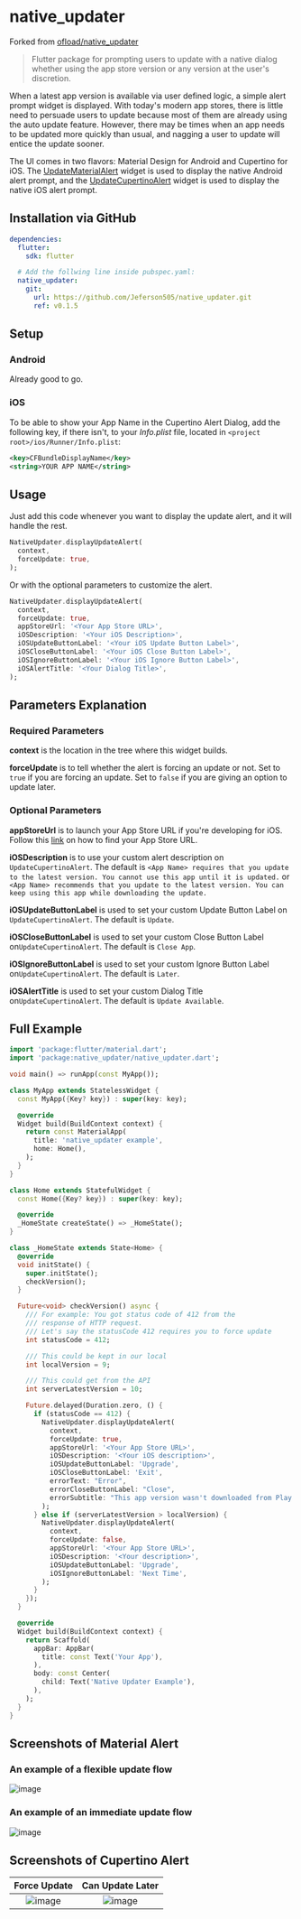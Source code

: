 # native_updater

Forked from [ofload/native_updater](https://github.com/ofload/native_updater "Original package")

> Flutter package for prompting users to update with a native dialog whether using the app store version or any version at the user's discretion.

When a latest app version is available via user defined logic, a simple alert prompt widget is displayed. With today's modern app stores, there is little need to persuade users to update because most of them are already using the auto update feature. However, there may be times when an app needs to be updated more quickly than usual, and nagging a user to update will entice the update sooner.

The UI comes in two flavors: Material Design for Android and Cupertino for iOS. The [UpdateMaterialAlert](#material-alert-example) widget is used to display the native Android alert prompt, and the [UpdateCupertinoAlert](#cupertino-alert-example) widget is used to display the native iOS alert prompt.

## Installation via GitHub

```yaml
dependencies:
  flutter:
    sdk: flutter

  # Add the follwing line inside pubspec.yaml:
  native_updater:
    git:
      url: https://github.com/Jeferson505/native_updater.git
      ref: v0.1.5
```

## Setup

### Android

Already good to go.

### iOS

To be able to show your App Name in the Cupertino Alert Dialog, add the following key, if there isn't, to your _Info.plist_ file, located in `<project root>/ios/Runner/Info.plist`:

```xml
<key>CFBundleDisplayName</key>
<string>YOUR APP NAME</string>
```

## Usage

Just add this code whenever you want to display the update alert, and it will handle the rest.

```dart
NativeUpdater.displayUpdateAlert(
  context,
  forceUpdate: true,
);
```

Or with the optional parameters to customize the alert.

```dart
NativeUpdater.displayUpdateAlert(
  context,
  forceUpdate: true,
  appStoreUrl: '<Your App Store URL>',
  iOSDescription: '<Your iOS Description>',
  iOSUpdateButtonLabel: '<Your iOS Update Button Label>',
  iOSCloseButtonLabel: '<Your iOS Close Button Label>',
  iOSIgnoreButtonLabel: '<Your iOS Ignore Button Label>',
  iOSAlertTitle: '<Your Dialog Title>',
);
```

## Parameters Explanation

### Required Parameters

**context** is the location in the tree where this widget builds.

**forceUpdate** is to tell whether the alert is forcing an update or not. Set to `true` if you are forcing an update. Set to `false` if you are giving an option to update later.

### Optional Parameters

**appStoreUrl** is to launch your App Store URL if you're developing for iOS. Follow this [link](https://support.google.com/admob/answer/3086746?hl=en "Find your app store URL") on how to find your App Store URL.

**iOSDescription** is to use your custom alert description on `UpdateCupertinoAlert`. The default is `<App Name> requires that you update to the latest version. You cannot use this app until it is updated.` or `<App Name> recommends that you update to the latest version. You can keep using this app while downloading the update.`

**iOSUpdateButtonLabel** is used to set your custom Update Button Label on `UpdateCupertinoAlert`. The default is `Update`.

**iOSCloseButtonLabel** is used to set your custom Close Button Label on`UpdateCupertinoAlert`. The default is `Close App`.

**iOSIgnoreButtonLabel** is used to set  your custom Ignore Button Label on`UpdateCupertinoAlert`. The default is `Later`.

**iOSAlertTitle** is used to set your custom Dialog Title on`UpdateCupertinoAlert`. The default is `Update Available`.

## Full Example

```dart
import 'package:flutter/material.dart';
import 'package:native_updater/native_updater.dart';

void main() => runApp(const MyApp());

class MyApp extends StatelessWidget {
  const MyApp({Key? key}) : super(key: key);

  @override
  Widget build(BuildContext context) {
    return const MaterialApp(
      title: 'native_updater example',
      home: Home(),
    );
  }
}

class Home extends StatefulWidget {
  const Home({Key? key}) : super(key: key);

  @override
  _HomeState createState() => _HomeState();
}

class _HomeState extends State<Home> {
  @override
  void initState() {
    super.initState();
    checkVersion();
  }

  Future<void> checkVersion() async {
    /// For example: You got status code of 412 from the
    /// response of HTTP request.
    /// Let's say the statusCode 412 requires you to force update
    int statusCode = 412;

    /// This could be kept in our local
    int localVersion = 9;

    /// This could get from the API
    int serverLatestVersion = 10;

    Future.delayed(Duration.zero, () {
      if (statusCode == 412) {
        NativeUpdater.displayUpdateAlert(
          context,
          forceUpdate: true,
          appStoreUrl: '<Your App Store URL>',
          iOSDescription: '<Your iOS description>',
          iOSUpdateButtonLabel: 'Upgrade',
          iOSCloseButtonLabel: 'Exit',
          errorText: "Error",
          errorCloseButtonLabel: "Close",
          errorSubtitle: "This app version wasn't downloaded from Play Store",
        );
      } else if (serverLatestVersion > localVersion) {
        NativeUpdater.displayUpdateAlert(
          context,
          forceUpdate: false,
          appStoreUrl: '<Your App Store URL>',
          iOSDescription: '<Your description>',
          iOSUpdateButtonLabel: 'Upgrade',
          iOSIgnoreButtonLabel: 'Next Time',
        );
      }
    });
  }

  @override
  Widget build(BuildContext context) {
    return Scaffold(
      appBar: AppBar(
        title: const Text('Your App'),
      ),
      body: const Center(
        child: Text('Native Updater Example'),
      ),
    );
  }
}
```

## Screenshots of Material Alert

### An example of a flexible update flow

![image](screenshots/android_flexible_flow.png)

### An example of an immediate update flow

![image](screenshots/android_immediate_flow.png)

## Screenshots of Cupertino Alert

|                 Force Update                  |               Can Update Later                |
| :-------------------------------------------: | :-------------------------------------------: |
| ![image](screenshots/cupertino_example_1.png) | ![image](screenshots/cupertino_example_2.png) |
